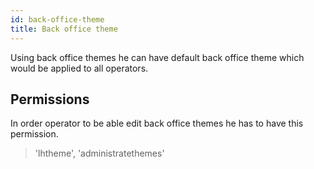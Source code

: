 ```yaml
---
id: back-office-theme
title: Back office theme
---
```


Using back office themes he can have default back office theme which would be applied to all operators.

## Permissions

In order operator to be able edit back office themes he has to have this permission.

> 'lhtheme', 'administratethemes'
